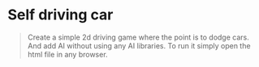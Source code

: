 # Self driving car
> Create a simple 2d driving game where the point is to dodge cars.
> And add AI without using any AI libraries.
> To run it simply open the html file in any browser.

